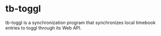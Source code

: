 tb-toggl
========

tb-toggl is a synchronization program that synchronizes local timebook entries to toggl through its Web API.


